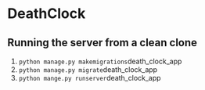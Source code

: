 # DeathClock

## Running the server from a clean clone
1. `python manage.py makemigrations`death_clock_app
2. `python manage.py migrate`death_clock_app
3. `python mange.py runserver`death_clock_app

